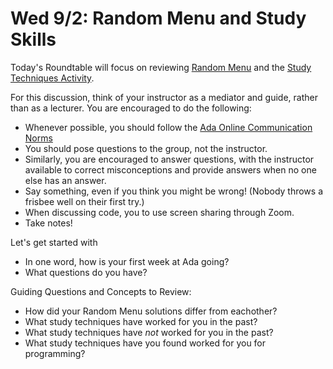 # Wed 9/2: Random Menu and Study Skills

Today's Roundtable will focus on reviewing [Random Menu](https://learn-2.galvanize.com/cohorts/2036/blocks/875/content_files/00-variables-data-types/03-wk01-exercise-intro-random-menu.md) and the [Study Techniques Activity](https://learn-2.galvanize.com/cohorts/2036/blocks/882/content_files/00-welcome-to-ada/09-wk01-activity-study-techniques.md).

For this discussion, think of your instructor as a mediator and guide, rather than as a lecturer. You are encouraged to do the following:

* Whenever possible, you should follow the [Ada Online Communication Norms](https://learn-2.galvanize.com/cohorts/2036/blocks/882/content_files/00-welcome-to-ada/02-wk01-online-communication-norms.md)
* You should pose questions to the group, not the instructor.
* Similarly, you are encouraged to answer questions, with the instructor available to correct misconceptions and provide answers when no one else has an answer.
* Say something, even if you think you might be wrong! (Nobody throws a frisbee well on their first try.)
* When discussing code, you to use screen sharing through Zoom.
* Take notes!

Let's get started with
* In one word, how is your first week at Ada going?
* What questions do you have?

Guiding Questions and Concepts to Review:
* How did your Random Menu solutions differ from eachother?
* What study techniques have worked for you in the past?
* What study techniques have _not_ worked for you in the past?
* What study techniques have you found worked for you for programming?

